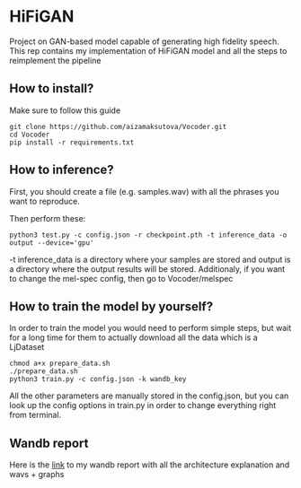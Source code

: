 # HiFiGAN
Project on GAN-based model capable of generating high fidelity speech. This rep contains my implementation of HiFiGAN model and all the steps to reimplement the pipeline

## How to install?

Make sure to follow this guide
```
git clone https://github.com/aizamaksutova/Vocoder.git
cd Vocoder
pip install -r requirements.txt
```

## How to inference?

First, you should create a file (e.g. samples.wav) with all the phrases you want to reproduce.

Then perform these:

```
python3 test.py -c config.json -r checkpoint.pth -t inference_data -o output --device='gpu'
```
-t inference_data is a directory where your samples are stored and output is a directory where the output results will be stored. 
Additionaly, if you want to change the mel-spec config, then go to Vocoder/melspec

## How to train the model by yourself?
In order to train the model you would need to perform simple steps, but wait for a long time for them to actually download all the data which is a LjDataset

```
chmod a+x prepare_data.sh
./prepare_data.sh
python3 train.py -c config.json -k wandb_key
```
All the other parameters are manually stored in the config.json, but you can look up the config options in train.py in order to change everything right from terminal.


## Wandb report

Here is the [link](https://wandb.ai/aamaksutova/vocoder/reports/HifiGan-project-report--Vmlldzo2MTY0NDAw?accessToken=us6u702jtkujv3cbpzyra31h96to29an4ffbbp5yo99q87ywtoii2ffrvql6lpsj) to my wandb report with all the architecture explanation and wavs + graphs


